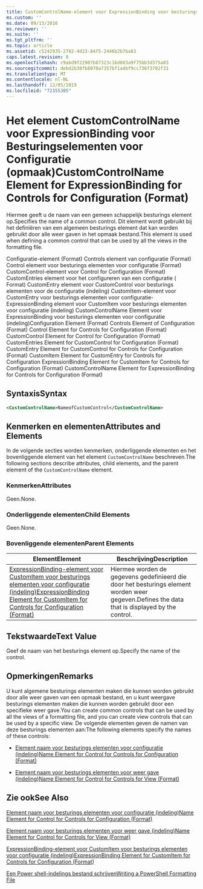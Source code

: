 ```yaml
---
title: CustomControlName-element voor ExpressionBinding voor besturings elementen voor configuratie (indeling) | Microsoft Docs
ms.custom: ''
ms.date: 09/13/2016
ms.reviewer: ''
ms.suite: ''
ms.tgt_pltfrm: ''
ms.topic: article
ms.assetid: c5242935-2782-4d23-84f5-2446b2b7ba83
caps.latest.revision: 8
ms.openlocfilehash: c9abd9f22907b87323c16d603a9f75bb3d375a03
ms.sourcegitcommit: debd2b38fb8070a7357bf1a4bf9cc736f3702f31
ms.translationtype: MT
ms.contentlocale: nl-NL
ms.lasthandoff: 12/05/2019
ms.locfileid: "72355305"
---
```

# <a name="customcontrolname-element-for-expressionbinding-for-controls-for-configuration-format"></a><span data-ttu-id="1ef3e-102">Het element CustomControlName voor ExpressionBinding voor Besturingselementen voor Configuratie (opmaak)</span><span class="sxs-lookup"><span data-stu-id="1ef3e-102">CustomControlName Element for ExpressionBinding for Controls for Configuration (Format)</span></span>

<span data-ttu-id="1ef3e-103">Hiermee geeft u de naam van een gemeen schappelijk besturings element op.</span><span class="sxs-lookup"><span data-stu-id="1ef3e-103">Specifies the name of a common control.</span></span> <span data-ttu-id="1ef3e-104">Dit element wordt gebruikt bij het definiëren van een algemeen besturings element dat kan worden gebruikt door alle weer gaven in het opmaak bestand.</span><span class="sxs-lookup"><span data-stu-id="1ef3e-104">This element is used when defining a common control that can be used by all the views in the formatting file.</span></span>

<span data-ttu-id="1ef3e-105">Configuratie-element (Format) Controls element van configuratie (Format) Control element voor besturings elementen voor configuratie (Format) CustomControl-element voor Control for Configuration (Format) CustomEntries element voor het configureren van een configuratie ( Format) CustomEntry element voor CustomControl voor besturings elementen voor de configuratie (indeling) CustomItem-element voor CustomEntry voor besturings elementen voor configuratie-ExpressionBinding element voor CustomItem voor besturings elementen voor configuratie (indeling) CustomControlName Element voor ExpressionBinding voor besturings elementen voor configuratie (indeling)</span><span class="sxs-lookup"><span data-stu-id="1ef3e-105">Configuration Element (Format) Controls Element of Configuration (Format) Control Element for Controls for Configuration (Format) CustomControl Element for Control for Configuration (Format) CustomEntries Element for CustomControl for Configuration (Format) CustomEntry Element for CustomControl for Controls for Configuration (Format) CustomItem Element for CustomEntry for Controls for Configuration ExpressionBinding Element for CustomItem for Controls for Configuration (Format) CustomControlName Element for ExpressionBinding for Controls for Configuration (Format)</span></span>

## <a name="syntax"></a><span data-ttu-id="1ef3e-106">Syntaxis</span><span class="sxs-lookup"><span data-stu-id="1ef3e-106">Syntax</span></span>

```xml
<CustomControlName>NameofCustomControl</CustomControlName>
```

## <a name="attributes-and-elements"></a><span data-ttu-id="1ef3e-107">Kenmerken en elementen</span><span class="sxs-lookup"><span data-stu-id="1ef3e-107">Attributes and Elements</span></span>

<span data-ttu-id="1ef3e-108">In de volgende secties worden kenmerken, onderliggende elementen en het bovenliggende element van het element `CustomControlName` beschreven.</span><span class="sxs-lookup"><span data-stu-id="1ef3e-108">The following sections describe attributes, child elements, and the parent element of the `CustomControlName` element.</span></span>

### <a name="attributes"></a><span data-ttu-id="1ef3e-109">Kenmerken</span><span class="sxs-lookup"><span data-stu-id="1ef3e-109">Attributes</span></span>

<span data-ttu-id="1ef3e-110">Geen.</span><span class="sxs-lookup"><span data-stu-id="1ef3e-110">None.</span></span>

### <a name="child-elements"></a><span data-ttu-id="1ef3e-111">Onderliggende elementen</span><span class="sxs-lookup"><span data-stu-id="1ef3e-111">Child Elements</span></span>

<span data-ttu-id="1ef3e-112">Geen.</span><span class="sxs-lookup"><span data-stu-id="1ef3e-112">None.</span></span>

### <a name="parent-elements"></a><span data-ttu-id="1ef3e-113">Bovenliggende elementen</span><span class="sxs-lookup"><span data-stu-id="1ef3e-113">Parent Elements</span></span>

|<span data-ttu-id="1ef3e-114">Element</span><span class="sxs-lookup"><span data-stu-id="1ef3e-114">Element</span></span>|<span data-ttu-id="1ef3e-115">Beschrijving</span><span class="sxs-lookup"><span data-stu-id="1ef3e-115">Description</span></span>|
|-------------|-----------------|
|[<span data-ttu-id="1ef3e-116">ExpressionBinding-element voor CustomItem voor besturings elementen voor configuratie (indeling)</span><span class="sxs-lookup"><span data-stu-id="1ef3e-116">ExpressionBinding Element for CustomItem for Controls for Configuration (Format)</span></span>](./expressionbinding-element-for-customitem-for-controls-for-configuration-format.md)|<span data-ttu-id="1ef3e-117">Hiermee worden de gegevens gedefinieerd die door het besturings element worden weer gegeven.</span><span class="sxs-lookup"><span data-stu-id="1ef3e-117">Defines the data that is displayed by the control.</span></span>|

## <a name="text-value"></a><span data-ttu-id="1ef3e-118">Tekstwaarde</span><span class="sxs-lookup"><span data-stu-id="1ef3e-118">Text Value</span></span>

<span data-ttu-id="1ef3e-119">Geef de naam van het besturings element op.</span><span class="sxs-lookup"><span data-stu-id="1ef3e-119">Specify the name of the control.</span></span>

## <a name="remarks"></a><span data-ttu-id="1ef3e-120">Opmerkingen</span><span class="sxs-lookup"><span data-stu-id="1ef3e-120">Remarks</span></span>

<span data-ttu-id="1ef3e-121">U kunt algemene besturings elementen maken die kunnen worden gebruikt door alle weer gaven van een opmaak bestand, en u kunt weergave besturings elementen maken die kunnen worden gebruikt door een specifieke weer gave.</span><span class="sxs-lookup"><span data-stu-id="1ef3e-121">You can create common controls that can be used by all the views of a formatting file, and you can create view controls that can be used by a specific view.</span></span> <span data-ttu-id="1ef3e-122">De volgende elementen geven de namen van deze besturings elementen aan:</span><span class="sxs-lookup"><span data-stu-id="1ef3e-122">The following elements specify the names of these controls:</span></span>

- [<span data-ttu-id="1ef3e-123">Element naam voor besturings elementen voor configuratie (indeling)</span><span class="sxs-lookup"><span data-stu-id="1ef3e-123">Name Element for Control for Controls for Configuration (Format)</span></span>](./name-element-for-control-for-controls-for-configuration-format.md)

- [<span data-ttu-id="1ef3e-124">Element naam voor besturings elementen voor weer gave (indeling)</span><span class="sxs-lookup"><span data-stu-id="1ef3e-124">Name Element for Control for Controls for View (Format)</span></span>](./name-element-for-control-for-controls-for-view-format.md)

## <a name="see-also"></a><span data-ttu-id="1ef3e-125">Zie ook</span><span class="sxs-lookup"><span data-stu-id="1ef3e-125">See Also</span></span>

[<span data-ttu-id="1ef3e-126">Element naam voor besturings elementen voor configuratie (indeling)</span><span class="sxs-lookup"><span data-stu-id="1ef3e-126">Name Element for Control for Controls for Configuration (Format)</span></span>](./name-element-for-control-for-controls-for-configuration-format.md)

[<span data-ttu-id="1ef3e-127">Element naam voor besturings elementen voor weer gave (indeling)</span><span class="sxs-lookup"><span data-stu-id="1ef3e-127">Name Element for Control for Controls for View (Format)</span></span>](./name-element-for-control-for-controls-for-view-format.md)

[<span data-ttu-id="1ef3e-128">ExpressionBinding-element voor CustomItem voor besturings elementen voor configuratie (indeling)</span><span class="sxs-lookup"><span data-stu-id="1ef3e-128">ExpressionBinding Element for CustomItem for Controls for Configuration (Format)</span></span>](./expressionbinding-element-for-customitem-for-controls-for-configuration-format.md)

[<span data-ttu-id="1ef3e-129">Een Power shell-indelings bestand schrijven</span><span class="sxs-lookup"><span data-stu-id="1ef3e-129">Writing a PowerShell Formatting File</span></span>](./writing-a-powershell-formatting-file.md)
